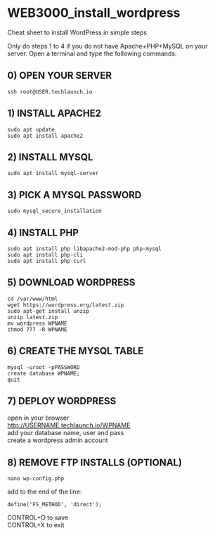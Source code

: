 # WEB3000_install_wordpress
Cheat sheet to install WordPress in simple steps

Only do steps 1 to 4 if you do not have Apache+PHP+MySQL on your server.
Open a terminal and type the following commands:

## 0) OPEN YOUR SERVER
```
ssh root@USER.techlaunch.io
```

## 1) INSTALL APACHE2
```
sudo apt update  
sudo apt install apache2
```

## 2) INSTALL MYSQL
```
sudo apt install mysql-server
```

## 3) PICK A MYSQL PASSWORD
```
sudo mysql_secure_installation
```

## 4) INSTALL PHP
```
sudo apt install php libapache2-mod-php php-mysql  
sudo apt install php-cli  
sudo apt install php-curl  
```

## 5) DOWNLOAD WORDPRESS
```
cd /var/www/html
wget https://wordpress.org/latest.zip
sudo apt-get install unzip
unzip latest.zip
mv wordpress WPNAME
chmod 777 -R WPNAME
```

## 6) CREATE THE MYSQL TABLE
```
mysql -uroot -pPASSWORD
create database WPNAME;
quit
```

## 7) DEPLOY WORDPRESS
open in your browser  
http://USERNAME.techlaunch.io/WPNAME  
add your database name, user and pass  
create a wordpress admin account  

## 8) REMOVE FTP INSTALLS (OPTIONAL)
```
nano wp-config.php 
```
add to the end of the line:  
```
define('FS_METHOD', 'direct');
```
CONTROL+O to save  
CONTROL+X to exit  

